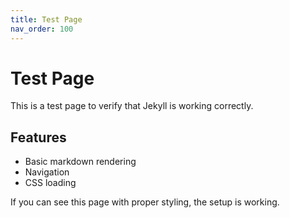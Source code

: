 ```yaml
---
title: Test Page
nav_order: 100
---
```


# Test Page

This is a test page to verify that Jekyll is working correctly.

## Features

- Basic markdown rendering
- Navigation
- CSS loading

If you can see this page with proper styling, the setup is working.
